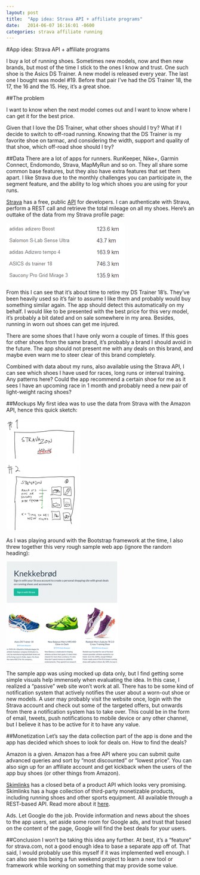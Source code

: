 ```yaml
---
layout: post
title:  "App idea: Strava API + affiliate programs"
date:   2014-06-07 16:16:01 -0600
categories: strava affiliate running
---
```

#App idea: Strava API + affiliate programs

I buy a lot of running shoes. Sometimes new models, now and then new brands, but most of the time I stick to the ones I know and trust. One such shoe is the Asics DS Trainer. A new model is released every year. The last one I bought was model #19. Before that pair I’ve had the DS Trainer 18, the 17, the 16 and the 15. Hey, it’s a great shoe.

##The problem

I want to know when the next model comes out and I want to know where I can get it for the best price.

Given that I love the DS Trainer, what other shoes should I try? What if I decide to switch to off-road running. Knowing that the DS Trainer is my favorite shoe on tarmac, and considering the width, support and quality of that shoe, which off-road shoe should I try?

##Data
There are a lot of apps for runners. RunKeeper, Nike+, Garmin Connect, Endomondo, Strava, MapMyRun and so on. They all share some common base features, but they also have extra features that set them apart. I like Strava due to the monthly challenges you can participate in, the segment feature, and the ability to log which shoes you are using for your runs.

[Strava](http://www.strava.com) has a free, public [API](https://strava.github.io/api/) for developers. I can authenticate with Strava, perform a REST call and retrieve the total mileage on all my shoes. Here’s an outtake of the data from my Strava profile page:

![Strava profile data](/images/060714_1540_AppideaStra1.png)

From this I can see that it’s about time to retire my DS Trainer 18’s. They’ve been heavily used so it’s fair to assume I like them and probably would buy something similar again. The app should detect this automatically on my behalf. I would like to be presented with the best price for this very model, it’s probably a bit dated and on sale somewhere in my area. Besides, running in worn out shoes can get me injured.

There are some shoes that I have only worn a couple of times. If this goes for other shoes from the same brand, it’s probably a brand I should avoid in the future. The app should not present me with any deals on this brand, and maybe even warn me to steer clear of this brand completely.

Combined with data about my runs, also available using the Strava API, I can see which shoes I have used for races, long runs or interval training. Any patterns here? Could the app recommend a certain shoe for me as it sees I have an upcoming race in 1 month and probably need a new pair of light-weight racing shoes?

##Mockups
My first idea was to use the data from Strava with the Amazon API, hence this quick sketch:

![Strava profile data](/images/060714_1540_AppideaStra2-198x300.png)

As I was playing around with the Bootstrap framework at the time, I also threw together this very rough sample web app (ignore the random heading):

![Strava profile data](/images/060714_1540_AppideaStra3-300x273.png)

The sample app was using mocked up data only, but I find getting some simple visuals help immensely when evaluating the idea. In this case, I realized a “passive” web site won’t work at all. There has to be some kind of notification system that actively notifies the user about a worn-out shoe or new models. A user may probably visit the website once, login with the Strava account and check out some of the targeted offers, but onwards from there a notification system has to take over. This could be in the form of email, tweets, push notifications to mobile device or any other channel, but I believe it has to be active for it to have any value.

##Monetization
Let’s say the data collection part of the app is done and the app has decided which shoes to look for deals on. How to find the deals?

Amazon is a given. Amazon has a free API where you can submit quite advanced queries and sort by “most discounted” or “lowest price”. You can also sign up for an affiliate account and get kickback when the users of the app buy shoes (or other things from Amazon).

[Skimlinks](http://www.skimlinks.com/) has a closed beta of a product API which looks very promising. Skimlinks has a huge collection of third-party monetizable products, including running shoes and other sports equipment. All available through a REST-based API. Read more about it [here](http://api-products.skimlinks.com/doc/).

Ads. Let Google do the job. Provide information and news about the shoes to the app users, set aside some room for Google ads, and trust that based on the content of the page, Google will find the best deals for your users.

##Conclusion
I won’t be taking this idea any further. At best, it’s a “feature” for strava.com, not a good enough idea to base a separate app off of. That said, I would probably use this myself if it was implemented well enough. I can also see this being a fun weekend project to learn a new tool or framework while working on something that may provide some value.
